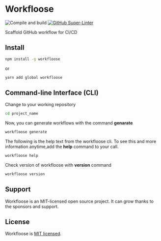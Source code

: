 # Workfloose

![Compile and build](https://github.com/iamando/workfloose/actions/workflows/build.yml/badge.svg)
[![GitHub Super-Linter](https://github.com/iamando/workfloose/workflows/lint-code-base/badge.svg)](https://github.com/marketplace/actions/super-linter)

Scaffold GitHub workflow for CI/CD

## Install

```bash
npm install -g workfloose
```

or

```bash
yarn add global workfloose
```

## Command-line Interface (CLI)

Change to your working repository

```bash
cd project_name
```

Now, you can generate workflows with the command **genarate**

```bash
workfloose generate
```

The following is the help text from the workfloose cli. To see this and more information anytime,add the **help** command to your call.

```bash
workfloose help
```

Check version of workfloose with **version** command

```bash
workfloose version
```

## Support

Workfloose is an MIT-licensed open source project. It can grow thanks to the sponsors and support.

## License

Workfloose is [MIT licensed](LICENSE).
